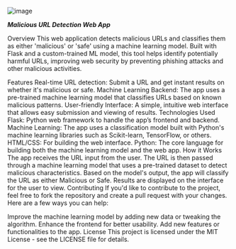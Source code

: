 ![image](https://github.com/user-attachments/assets/4106e3e8-7cd9-4350-b683-1ef0ebdbddb0)



***Malicious URL Detection Web App***


Overview
This web application detects malicious URLs and classifies them as either 'malicious' or 'safe' using a machine learning model. Built with Flask and a custom-trained ML model, this tool helps identify potentially harmful URLs, improving web security by preventing phishing attacks and other malicious activities.

Features
Real-time URL detection: Submit a URL and get instant results on whether it's malicious or safe.
Machine Learning Backend: The app uses a pre-trained machine learning model that classifies URLs based on known malicious patterns.
User-friendly Interface: A simple, intuitive web interface that allows easy submission and viewing of results.
Technologies Used
Flask: Python web framework to handle the app’s frontend and backend.
Machine Learning: The app uses a classification model built with Python's machine learning libraries such as Scikit-learn, TensorFlow, or others.
HTML/CSS: For building the web interface.
Python: The core language for building both the machine learning model and the web app.
How it Works
The app receives the URL input from the user.
The URL is then passed through a machine learning model that uses a pre-trained dataset to detect malicious characteristics.
Based on the model's output, the app will classify the URL as either Malicious or Safe.
Results are displayed on the interface for the user to view.
Contributing
If you'd like to contribute to the project, feel free to fork the repository and create a pull request with your changes. Here are a few ways you can help:

Improve the machine learning model by adding new data or tweaking the algorithm.
Enhance the frontend for better usability.
Add new features or functionalities to the app.
License
This project is licensed under the MIT License - see the LICENSE file for details.

